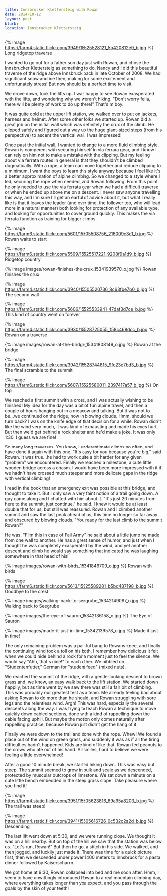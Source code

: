 ```yaml
---
title: Innsbrucker Klettersteig with Rowan
date: 2014-10-12
layout: post
blurb:
location: Innsbrucker Klettersteig
---
```


{% image https://farm4.static.flickr.com/3949/15525528121_5b420812e9_b.jpg %}
Long ridgetop traverse


I wanted to go out for a father son day just with Rowan, and chose the
Innsbrucker Klettersteig as something to do. Nancy and I did this beautiful
traverse of the ridge above Innsbruck back in late October of 2008. We had
significant snow and ice then, making for some excitement and unfortunately
stress! But now should be a perfect time to visit.

We drove down, took the lifts up. I was happy to see Rowan exasperated with the
lifts, and wondering why we weren't hiking. "Don't worry fella, there will be
plenty of work to do up there!" That's m'boy.

It was quite cold at the upper lift station, we walked over to put on jackets,
harness and helmet. After some other folks we started up. Rowan did a great job
on the initial wall which was definitely the crux of the climb. He clipped
safely and figured out a way up the huge giant-sized steps (from his
perspective) to ascent the vertical wall. I was impressed!

Once past the initial wall, I wanted to change to a more fluid climbing
style. Rowan is competent with securing himself in via ferrata gear, and I know
I can rely on him not to make a mistake with the clipping. But my feeling about
via ferrata routes in general is that they shouldn't be climbed
dogmatically. With a rope, a team can move together and reduce clipping to a
minimum. I want the boys to learn this style anyway because I feel like it's a
better approximation of alpine climbing. So we changed to a style where I led,
securing the rope when needed, and Rowan following. From this point he only
needed to use the via ferrata gear when we had a difficult traverse or when he
ended up above me on a descent. I never saw anyone travelling this way, and I'm
sure I'll get an earful of advice about it, but what I really like is that it
leaves the leader (and over time, the follower too, who will lead more in a
natural manner) both looking for protection of any available type, and looking
for opportunities to cover ground quickly. This makes the via ferrata function
as training for bigger climbs.

{% image https://farm6.static.flickr.com/5601/15505508756_216009c3c1_b.jpg %}
Rowan waits to start



{% image https://farm6.static.flickr.com/5599/15525517221_9208f9a1d9_b.jpg %}
Ridgetop country


{% image images/rowan-finishes-the-crux_15341939570_o.jpg %}
Rowan finishes the crux


{% image https://farm4.static.flickr.com/3940/15505520736_8c63fbe7b0_b.jpg %}
The second wall


{% image https://farm6.static.flickr.com/5606/15525533941_47daf3d7ce_b.jpg %}
This kind of country went on forever



{% image https://farm4.static.flickr.com/3930/15528725055_f58c468dcc_b.jpg %}
Rowan on a traverse



{% image images/rowan-at-the-bridge_15341808149_o.jpg %}
Rowan at the bridge



{% image https://farm4.static.flickr.com/3942/15528744815_9fc23e7bd3_b.jpg %}
The final scramble to the summit



{% image https://farm6.static.flickr.com/5607/15525580011_2397417a57_b.jpg %}
On top



We reached a first summit with a cross, and I was actually wishing to be
finished! My idea for the day was a bit of fun alpine travel, and then a couple
of hours hanging out in a meadow and talking. But it was not to be...we
continued on the ridge, now in blowing clouds. Hmm, should we turn back? I was
on the knife edge of that decision for a while. Rowan didn't like the wind very
much, it was kind of exhausting and made his eyes hurt. But then we'd get behind
a rock shelter and he'd make a joke. It was only 1:30. I guess we are fine!

So many long traverses. You know, I underestimate climbs so often, and have done
it again with this one. "It's easy for you because you're big," said Rowan. It
was true...he had to work quite a bit harder for any given "problem" we
encountered. Finally we reached a milestone, a cute little wooden bridge across
a chasm. I would have been more impressed with it if we hadn't have crossed much
steeper and more delicate gaps in the ridge with vertical climbing!

I read in the book that an emergency exit was possible at this bridge, and
thought to take it. But I only saw a very faint notion of a trail going down. A
guy came along and I chatted with him about it. "It's just 20 minutes from here
to the summit, just continue," he said. I knew it would be at least double that
for us, but still was reassured. Rowan and I climbed another summit and saw the
last peak ahead of us, this time no longer so far away and obscured by blowing
clouds. "You ready for the last climb to the summit Rowan?"

He was. "Film this in case of Fail Army," he said about a little jump he made
from one wall to another. He has a great sense of humor, and just when I thought
he was completely exasperated by the wind, and yet another descent and climb he
would say something that indicated he was laughing somewhere in that head of
his!

{% image images/rowan-with-birds_15341846709_o.jpg %}
Rowan with birds



{% image https://farm6.static.flickr.com/5613/15525589281_b5bd487198_b.jpg %}
Goodbye to the crest



{% image images/walking-back-to-seegrube_15342149097_o.jpg %}
Walking back to Seegrube



{% image images/the-eye-of-sauron_15342136158_o.jpg %}
The Eye of Sauron



{% image images/made-it-just-in-time_15342139578_o.jpg %}
Made it just in time!



The only remaining problem was a painful bang to Rowans knee, and finally the
continuing wind took a toll on his both. I remember how delicious it felt when
we could hide behind a rock for a moment just to feel the silence. We would say
"Ahh, that's nice!" to each other. We nibbled on "Studentenfutter," German for
"student feed" (mixed nuts).

We reached the summit of the ridge, with a gentle-looking descent to brown grass
and, we knew, an easy walk back to the lift station. We started down happily,
but as time went by we saw there was still a fair bit of climbing. This was
probably our greatest test as a team. Me already feeling bad about asking Rowan
to do more than he should, and Rowan struggling with sore legs and the
relentless wind. Argh! This was hard, especially the several descents along the
way. I was trying to teach Rowan a technique to move quickly down cabled
sections, done with a kind of rappelling down the cable facing uphill. But maybe
the motion only comes naturally after rappelling practice, because Rowan just
didn't get the hang of it.

Finally we were down to the trail and done with the rope. Whew! We found a place
out of the wind on green grass, and suddenly it was as if all the tiring
difficulties hadn't happened. Kids are kind of like that. Rowan fed peanuts to
the crows who ate out of his hand. All smiles, hard to believe we were feeling a
little overwhelmed!

After a good 10 minute break, we started hiking down. This was easy but
steep. The summit seemed to grow in bulk and scale as we descended, protected by
muscular outcrops of limestone. We sat down a minute on a cute little bench
embedded in the steep grass slope. Take pleasure where you find it!

{% image https://farm4.static.flickr.com/3951/15505623816_69a95a8203_b.jpg %}
The trail was steep!



{% image https://farm4.static.flickr.com/3941/15505616726_0c532c2a2d_b.jpg %}
Descending



The last lift went down at 5:30, and we were running close. We thought it was on
a hill nearby. But on top of the hill we saw that the station was below
us. "Let's run, Rowan!" But then he got a stitch in his side. We walked, and
then jogged, and luckily just made it. There was time for a quick picture first,
then we descended under power 1400 meters to Innsbruck for a pasta dinner
followed by Kaiserscharrn.

We got home at 9:30, Rowan collapsed into bed and me soon after. Hmm, I seem to
have unwittingly introduced Rowan to a real mountain climbing day, where
everything takes longer than you expect, and you pass through the goals by the
skin of your teeth!
